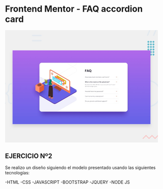 # Frontend Mentor - FAQ accordion card

![Design preview for the FAQ accordion card coding challenge](./design/desktop-preview.jpg)

## EJERCICIO Nº2
Se realizo un diseño siguiendo el modelo presentado usando las siguientes tecnologías:

-HTML
-CSS
-JAVASCRIPT
-BOOTSTRAP
-JQUERY
-NODE JS

